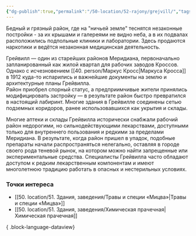 ```yaml
---
{"dg-publish":true,"permalink":"/50-location/52-rajony/grejvill/","tags":["локация/район"]}
---
```



Бедный и грязный район, где на "ничьей земле" теснятся незаконные постройки - за их крышами и галереями не видно неба, а в их подвалах расположились подпольные клиники и лаборатории. Здесь продаются наркотики и ведётся незаконная медицинская деятельность.

Грейвилл — один из старейших районов Меридиана, первоначально запланированный как жилой квартал для рабочих заводов Кроссов. Однако с исчезновением [[40. person/Маркус Кросс\|Маркуса Кросса]] в 1912 куда-то испарились и важнейшие документы на землю и архитектурные планы Грейвилла.  
Район приобрел спорный статус, а предприимчивые жители принялись  модифицировать застройку — в результате район быстро превратился в настоящий лабиринт. Многие здания в Грейвилле соединены сетью подземных коридоров, ранее использовавшихся как укрытия и склады. 

Многие аптеки и склады Грейвилла исторически снабжали рабочий район недорогими, но сильнодействующими лекарствами, доступными только для внутреннего пользования и редкими за пределами Меридиана. В результате, когда район пришел в упадок, подобные препараты начали распространяться нелегально, оставляя в городе своего рода теневой рынок, на котором можно найти запрещенные или экспериментальные средства. Специалисты Грейвилла часто обладают доступом к редким лекарственным компонентам и имеют многолетнюю традицию работать в опасных и нестерильных условиях.

### Точки интереса
- [[50. location/51. Здания, заведения/Травы и специи «Мицва»\|Травы и специи «Мицва»]]
- [[50. location/51. Здания, заведения/Химическая прачечная\|Химическая прачечная]]

{ .block-language-dataview}